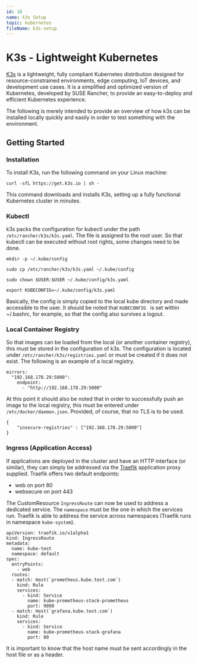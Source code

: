 ```yaml
---
id: 10
name: k3s Setup
topic: kubernetes
fileName: k3s-setup
---
```


# K3s - Lightweight Kubernetes

[K3s](https://k3s.io/) is a lightweight, fully compliant Kubernetes distribution designed for resource-constrained
environments, edge computing, IoT devices, and development use cases. It is a simplified and optimized version of
Kubernetes, developed by SUSE Rancher, to provide an easy-to-deploy and efficient Kubernetes experience.

The following is merely intended to provide an overview of how k3s can be installed locally quickly and easily in order
to test something with the environment.

## Getting Started

### Installation

To install K3s, run the following command on your Linux machine:

```
curl -sfL https://get.k3s.io | sh -
```

This command downloads and installs K3s, setting up a fully functional Kubernetes cluster in minutes.

### Kubectl

k3s packs the configuration for kubectl under the path `/etc/rancher/k3s/k3s.yaml`. The file is assigned to the root
user. So that kubectl can be executed without root rights, some changes need to be done.

```
mkdir -p ~/.kube/config

sudo cp /etc/rancher/k3s/k3s.yaml ~/.kube/config

sudo chown $USER:$USER ~/.kube/config/k3s.yaml

export KUBECONFIG=~/.kube/config/k3s.yaml
```

Basically, the config is simply copied to the local kube directory and made accessible to the user. It should be noted
that `KUBECONFIG ` is set within ~/.bashrc, for example, so that the config also survives a logout.

### Local Container Registry

So that images can be loaded from the local (or another container registry), this must be stored in the configuration of
k3s. The configuration is located under `/etc/rancher/k3s/registries.yaml` or must be created if it does not exist. The
following is an example of a local registry.

```
mirrors:
  "192.168.178.29:5000":
    endpoint:
      - "http://192.168.178.29:5000"
```

At this point it should also be noted that in order to successfully push an image to the local registry, this must be
entered under `/etc/docker/daemon.json`. Provided, of course, that no TLS is to be used.

```
{
    "insecure-registries" : ["192.168.178.29:5000"]
}
```

### Ingress (Application Access)

If applications are deployed in the cluster and have an HTTP interface (or similar), they can simply be addressed via
the [Traefik](https://doc.traefik.io/traefik/) application proxy supplied. Traefik offers two default endpoints:

- web on port 80
- websecure on port 443

The CustomResource `IngressRoute` can now be used to address a dedicated service. The `namespace` must be the one in
which the services run. Traefik is able to address the service across namespaces (Traefik runs in namespace `kube-system`).

```
apiVersion: traefik.io/v1alpha1
kind: IngressRoute
metadata:
  name: kube-test
  namespace: default
spec:
  entryPoints:
    - web
  routes:
  - match: Host(`prometheus.kube.test.com`)
    kind: Rule
    services:
      - kind: Service
        name: kube-prometheus-stack-prometheus
        port: 9090
  - match: Host(`grafana.kube.test.com`)
    kind: Rule
    services:
      - kind: Service
        name: kube-prometheus-stack-grafana
        port: 80
```

It is important to know that the host name must be sent accordingly in the host file or as a header.
